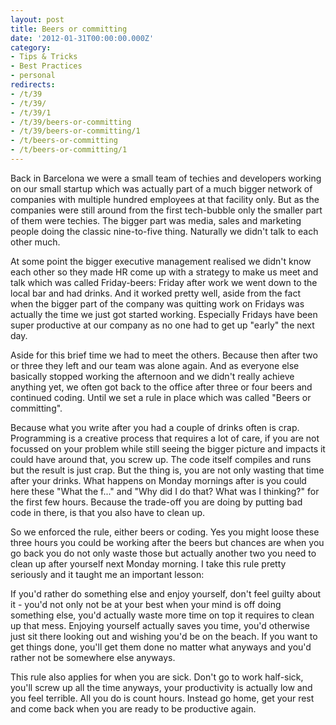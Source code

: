 ```yaml
---
layout: post
title: Beers or committing
date: '2012-01-31T00:00:00.000Z'
category:
- Tips & Tricks
- Best Practices
- personal
redirects:
- /t/39
- /t/39/
- /t/39/1
- /t/39/beers-or-committing
- /t/39/beers-or-committing/1
- /t/beers-or-committing
- /t/beers-or-committing/1
---
```



Back in Barcelona we were a small team of techies and developers working on our small startup which was actually part of a much bigger network of companies with multiple hundred employees at that facility only. But as the companies were still around from the first tech-bubble only the smaller part of them were techies. The bigger part was media, sales and marketing people doing the classic nine-to-five thing. Naturally we didn't talk to each other much.

At some point the bigger executive management realised we didn't know each other so they made HR come up with a strategy to make us meet and talk which was called Friday-beers: Friday after work we went down to the local bar and had drinks. And it worked pretty well, aside from the fact when the bigger part of the company was quitting work on Fridays was actually the time we just got started working. Especially Fridays have been super productive at our company as no one had to get up "early" the next day. 

Aside for this brief time we had to meet the others. Because then after two or three they left and our team was alone again. And as everyone else basically stopped working the afternoon and we didn't really achieve anything yet, we often got back to the office after three or four beers and continued coding. Until we set a rule in place which was called "Beers or committing".

Because what you write after you had a couple of drinks often is crap. Programming is a creative process that requires a lot of care, if you are not focussed on your problem while still seeing the bigger picture and impacts it could have around that, you screw up. The code itself compiles and runs but the result is just crap. But the thing is, you are not only wasting that time after your drinks. What happens on Monday mornings after is you could here these "What the f..." and "Why did I do that? What was I thinking?" for the first few hours. Because the trade-off you are doing by putting bad code in there, is that you also have to clean up.

So we enforced the rule, either beers or coding. Yes you might loose these three hours you could be working after the beers but chances are when you go back you do not only waste those but actually another two you need to clean up after yourself next Monday morning. I take this rule pretty seriously and it taught me an important lesson:

If you'd rather do something else and enjoy yourself, don't feel guilty about it - you'd not only not be at your best when your mind is off doing something else, you'd actually waste more time on top it requires to clean up that mess. Enjoying yourself actually saves you time, you'd otherwise just sit there looking out and wishing you'd be on the beach. If you want to get things done, you'll get them done no matter what anyways and you'd rather not be somewhere else anyways.

This rule also applies for when you are sick. Don't go to work half-sick, you'll screw up all the time anyways, your productivity is actually low and you feel terrible. All you do is count hours. Instead go home, get your rest and come back when you are ready to be productive again.
